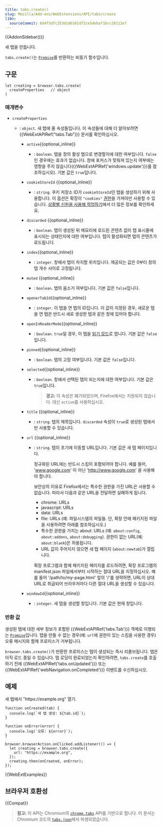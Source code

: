 ```yaml
---
title: tabs.create()
slug: Mozilla/Add-ons/WebExtensions/API/tabs/create
l10n:
  sourceCommit: 8d4f5dfc253d1d0181d72ce5debaf1bcc26112ef
---
```


{{AddonSidebar()}}

새 탭을 만듭니다.

`tabs.create()`는 [`Promise`](/ko/docs/Web/JavaScript/Reference/Global_Objects/Promise)를 반환하는 비동기 함수입니다.

## 구문

```js-nolint
let creating = browser.tabs.create(
  createProperties   // object
)
```

### 매개변수

- `createProperties`

  - : `object`. 새 탭에 줄 속성들입니다. 이 속성들에 대해 더 알아보려면 {{WebExtAPIRef("tabs.Tab")}} 문서를 확인하십시오.

    - `active`{{optional_inline}}
      - : `boolean`. 탭을 창의 활성 탭으로 변경할지에 대한 여부입니다. `false`인 경우에는 효과가 없습니다. 창에 포커스가 맞춰져 있는지 여부에는 영향을 주지 않습니다({{WebExtAPIRef('windows.update')}}를 참조하십시오). 기본 값은 `true`입니다.
    - `cookieStoreId` {{optional_inline}}
      - : `string`. 쿠키 저장소 ID가 `cookieStoreId`인 탭을 생성하기 위해 사용합니다. 이 옵션은 확장이 `"cookies"` [권한](/ko/docs/Mozilla/Add-ons/WebExtensions/manifest.json/permissions)을 가져야만 사용할 수 있습니다. [상황별 신원을 사용해 작업하기](/ko/docs/Mozilla/Add-ons/WebExtensions/Work_with_contextual_identities)에서 더 많은 정보를 확인하세요.
    - `discarded` {{optional_inline}}
      - : `boolean`. 탭이 생성된 뒤 메모리에 로드된 콘텐츠 없이 탭 표시줄에 표시되는 상태인지에 대한 여부입니다. 탭이 활성화되면 탭의 콘텐츠가 로드됩니다.
    - `index`{{optional_inline}}
      - : `integer`. 창에서 탭이 차지할 위치입니다. 제공되는 값은 0부터 창의 탭 개수 사이로 고정됩니다.
    - `muted` {{optional_inline}}
      - : `boolean`. 탭의 음소거 여부입니다. 기본 값은 `false`입니다.
    - `openerTabId`{{optional_inline}}
      - : `integer`. 이 탭을 연 탭의 ID입니다. 이 값이 지정된 경우, 새로운 탭을 연 탭은 반드시 새로 생성한 탭과 같은 창에 있어야 합니다.
    - `openInReaderMode`{{optional_inline}}
      - : `boolean`. `true`일 경우, 이 탭을 [읽기 모드](/ko/docs/Mozilla/Add-ons/WebExtensions/API/tabs/toggleReaderMode)로 엽니다. 기본 값은 `false`입니다.
    - `pinned`{{optional_inline}}
      - : `boolean`. 탭의 고정 여부입니다. 기본 값은 `false`입니다.
    - `selected`{{optional_inline}}

      - : `boolean`. 창에서 선택된 탭이 되는지에 대한 여부입니다. 기본 값은 `true`입니다.

        > **경고:** 이 속성은 폐기되었으며, Firefox에서는 지원되지 않습니다. 대신 `active`를 사용하십시오.

    - `title` {{optional_inline}}
      - : `string`. 탭의 제목입니다. `discarded` 속성이 `true`로 생성된 탭에서만 사용할 수 있습니다.
    - `url` {{optional_inline}}

      - : `string`. 탭이 초기에 이동할 URL입니다. 기본 값은 새 탭 페이지입니다.

        정규화된 URL에는 반드시 스킴이 포함되어야 합니다. 예를 들어, 'www.google.com' 이 아닌 'http://www.google.com' 을 사용해야 합니다.

        보안상의 이유로 Firefox에서는 특수한 권한을 가진 URL은 사용할 수 없습니다. 따라서 다음과 같은 URL을 전달하면 실패하게 됩니다.

        - chrome: URLs
        - javascript: URLs
        - data: URLs
        - file: URLs (예: 파일시스템의 파일들. 단, 확장 안에 패키지된 파일을 사용하려면 아래를 참조하십시오.)
        - 특수한 권한을 가지는 about: URLs (예: `about:config`, `about:addons`, `about:debugging`). 권한이 없는 URL(예: `about:blank`)은 허용됩니다.
        - URL 값이 주어지지 않으면 새 탭 페이지 (`about:newtab`)가 열립니다.

        확장 프로그램과 함께 패키지된 페이지를 로드하려면, 확장 프로그램의 manifest.json 파일에서부터 시작하는 절대 URL을 지정하십시오. 예를 들어 '/path/to/my-page.html' 앞의 '/'를 생략하면, URL이 상대 URL로 취급되어 브라우저마다 다른 절대 URL을 생성할 수 있습니다.

    - `windowId`{{optional_inline}}
      - : `integer`. 새 탭을 생성할 창입니다. 기본 값은 현재 창입니다.

### 반환 값

생성된 탭에 대한 세부 정보가 포함된 {{WebExtAPIRef('tabs.Tab')}} 객체로 이행되는 [`Promise`](/ko/docs/Web/JavaScript/Reference/Global_Objects/Promise)입니다. 탭을 만들 수 없는 경우(예: `url`에 권한이 있는 스킴을 사용한 경우) 오류 메시지와 함께 프로미스가 거부됩니다.

`browser.tabs.create()`가 반환한 프로미스는 탭이 생성되는 즉시 리졸브됩니다. 탭은 아직 로드 중일 수 있습니다. 탭 로딩이 완료되었는지 확인하려면, `tabs.create`를 호출하기 전에 {{WebExtAPIRef('tabs.onUpdated')}} 또는 {{WebExtAPIRef('webNavigation.onCompleted')}} 이벤트를 수신하십시오.

## 예제

새 탭에서 "https\://example.org" 열기.

```js-nolint
function onCreated(tab) {
  console.log(`새 탭 생성: ${tab.id}`);
}

function onError(error) {
  console.log(`오류: ${error}`);
}

browser.browserAction.onClicked.addListener(() => {
  let creating = browser.tabs.create({
    url: "https://example.org",
  });
  creating.then(onCreated, onError);
});
```

{{WebExtExamples}}

## 브라우저 호환성

{{Compat}}

> **참고:** 이 API는 Chromium의 [`chrome.tabs`](https://developer.chrome.com/docs/extensions/reference/tabs/#method-create) API를 기반으로 합니다. 이 문서는 Chromium 코드의 [`tabs.json`](https://chromium.googlesource.com/chromium/src/+/master/chrome/common/extensions/api/tabs.json)에서 파생되었습니다.

<!--
// Copyright 2015 The Chromium Authors. All rights reserved.
//
// Redistribution and use in source and binary forms, with or without
// modification, are permitted provided that the following conditions are
// met:
//
//    * Redistributions of source code must retain the above copyright
// notice, this list of conditions and the following disclaimer.
//    * Redistributions in binary form must reproduce the above
// copyright notice, this list of conditions and the following disclaimer
// in the documentation and/or other materials provided with the
// distribution.
//    * Neither the name of Google Inc. nor the names of its
// contributors may be used to endorse or promote products derived from
// this software without specific prior written permission.
//
// THIS SOFTWARE IS PROVIDED BY THE COPYRIGHT HOLDERS AND CONTRIBUTORS
// "AS IS" AND ANY EXPRESS OR IMPLIED WARRANTIES, INCLUDING, BUT NOT
// LIMITED TO, THE IMPLIED WARRANTIES OF MERCHANTABILITY AND FITNESS FOR
// A PARTICULAR PURPOSE ARE DISCLAIMED. IN NO EVENT SHALL THE COPYRIGHT
// OWNER OR CONTRIBUTORS BE LIABLE FOR ANY DIRECT, INDIRECT, INCIDENTAL,
// SPECIAL, EXEMPLARY, OR CONSEQUENTIAL DAMAGES (INCLUDING, BUT NOT
// LIMITED TO, PROCUREMENT OF SUBSTITUTE GOODS OR SERVICES; LOSS OF USE,
// DATA, OR PROFITS; OR BUSINESS INTERRUPTION) HOWEVER CAUSED AND ON ANY
// THEORY OF LIABILITY, WHETHER IN CONTRACT, STRICT LIABILITY, OR TORT
// (INCLUDING NEGLIGENCE OR OTHERWISE) ARISING IN ANY WAY OUT OF THE USE
// OF THIS SOFTWARE, EVEN IF ADVISED OF THE POSSIBILITY OF SUCH DAMAGE.
-->
